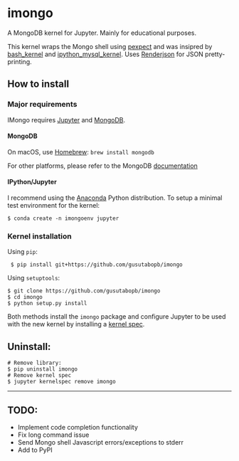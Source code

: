 # imongo
A MongoDB kernel for Jupyter. Mainly for educational purposes.

This kernel wraps the Mongo shell using 
[pexpect](https://github.com/pexpect/pexpect) and was
insipred by [bash_kernel](https://github.com/takluyver/bash_kernel)
 and [ipython_mysql_kernel](https://github.com/mmisono/ipython_mysql_kernel). 
 Uses [Renderjson](https://github.com/caldwell/renderjson) for JSON pretty-printing.

## How to install

### Major requirements
IMongo requires [Jupyter](http://jupyter.org/) and [MongoDB](https://www.mongodb.com).

#### MongoDB
On macOS, use [Homebrew](http://brew.sh/): `brew install mongodb`

For other platforms, please refer to the MongoDB [documentation](https://docs.mongodb.com/manual/installation/) 

#### IPython/Jupyter
I recommend using the [Anaconda](https://www.continuum.io/downloads) Python distribution.
To setup a minimal test environment for the kernel:
```
$ conda create -n imongoenv jupyter
```

### Kernel installation

Using `pip`:
```
 $ pip install git+https://github.com/gusutabopb/imongo
 ```

Using `setuptools`:
```
$ git clone https://github.com/gusutabopb/imongo
$ cd imongo
$ python setup.py install
```

Both methods install the `imongo` package and configure
Jupyter to be used with the new kernel by installing a 
[kernel spec](https://jupyter-client.readthedocs.io/en/latest/kernels.html#kernel-specs).

## Uninstall:

```
# Remove library: 
$ pip uninstall imongo
# Remove kernel spec
$ jupyter kernelspec remove imongo
```

-----------

## TODO:
- Implement code completion functionality
- Fix long command issue
- Send Mongo shell Javascript errors/exceptions to stderr
- Add to PyPI
